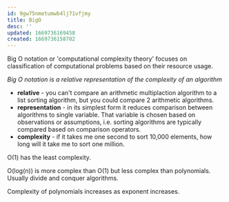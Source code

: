 ```yaml
---
id: 9gw75nmetumwb4lj71vfjmy
title: BigO
desc: ''
updated: 1669736169458
created: 1669736158702
---
```

Big O notation or 'computational complexity theory' focuses on classification of computational problems based on their resource usage.

*Big O notation is a relative representation of the complexity of an algorithm*

- **relative** - you can't compare an arithmetic multiplaction algorithm to a list sorting algorithm, but you could compare 2 arithmetic algorithms.
- **representation** - in its simplest form it reduces comparison between algorithms to single variable. That variable is chosen based on observations or assumptions, i.e. sorting algorithms are typically compared based on comparison operators.
- **complexity** - if it takes me one second to sort 10,000 elements, how long will it take me to sort one million.

O(1) has the least complexity.

O(log(n)) is more complex than O(1) but less complex than polynomials. Usually divide and conquer algorithms.

Complexity of polynomials increases as exponent increases.